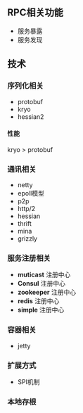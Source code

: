 ## RPC相关功能

- 服务暴露
- 服务发现

## 技术

### 序列化相关

- protobuf
- kryo
- hessian2

#### 性能

kryo > protobuf

### 通讯相关

- netty
- epoll模型
- p2p
- http/2
- hessian
- thrift
- mina
- grizzly

### 服务注册相关

- **muticast** 注册中心
- **Consul** 注册中心
- **zookeeper** 注册中心
- **redis** 注册中心
- **simple** 注册中心

### 容器相关
- jetty

### 扩展方式
- SPI机制

### 本地存根
